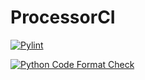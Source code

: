 # ProcessorCI

[![Pylint](https://github.com/LSC-Unicamp/processor-ci/actions/workflows/pylint.yml/badge.svg)](https://github.com/LSC-Unicamp/processor-ci/actions/workflows/pylint.yml)

[![Python Code Format Check](https://github.com/LSC-Unicamp/processor-ci/actions/workflows/blue.yml/badge.svg)](https://github.com/LSC-Unicamp/processor-ci/actions/workflows/blue.yml)
